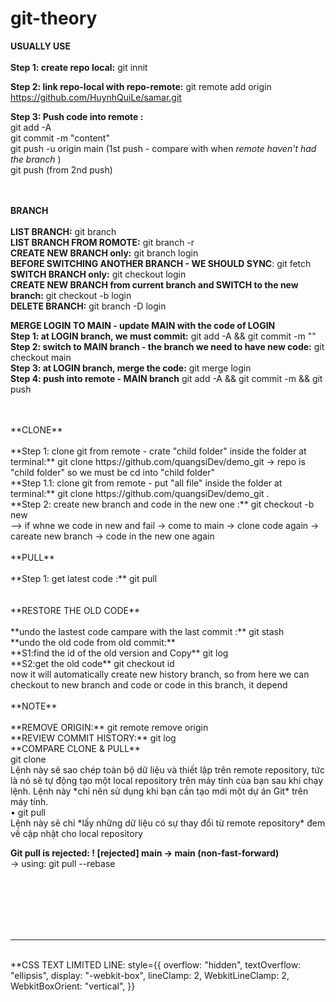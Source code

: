 # git-theory
**USUALLY USE** <br />
<br />
**Step 1: create repo local:** git innit<br />

**Step 2: link repo-local with repo-remote:**  git remote add origin https://github.com/HuynhQuiLe/samar.git

**Step 3: Push code into remote :**  <br />
  git add -A <br />
  git commit -m "content" <br />
  git push -u origin main (1st push - compare with when *remote haven't had the branch*  ) <br />
  git push (from 2nd push) <br />
<br />
<br />


**BRANCH** <br />
<br />
**LIST BRANCH:** git branch<br />
**LIST BRANCH FROM ROMOTE:** git branch -r<br />
**CREATE NEW BRANCH only:** git branch login <br />
**BEFORE SWITCHING ANOTHER BRANCH - WE SHOULD SYNC**: git fetch <br />
**SWITCH BRANCH only:** git checkout login <br />
**CREATE NEW BRANCH from current branch and SWITCH to the new branch:** git checkout -b login <br />
**DELETE BRANCH:** git branch -D login <br />

**MERGE LOGIN TO MAIN - update MAIN with the code of LOGIN**<br />
**Step 1: at LOGIN branch, we must commit:** git add -A && git commit -m ""<br />
**Step 2: switch to MAIN branch - the branch we need to have new code:** git checkout main<br />
**Step 3: at LOGIN branch, merge the code:** git merge login<br />
**Step 4: push into remote - MAIN branch** git add -A && git commit -m  && git push<br />


<br />
<br />
**CLONE** <br />
<br />
**Step 1: clone git from remote - crate "child folder" inside the folder at terminal:** git clone https://github.com/quangsiDev/demo_git -> repo is "child folder" so we must be cd into "child folder"<br />
**Step 1.1: clone git from remote - put "all file" inside the folder at terminal:** git clone https://github.com/quangsiDev/demo_git .<br />
**Step 2: create new branch and code in the new one :** git checkout -b new<br />
--> if whne we code in new and fail -> come to main -> clone code again -> careate new branch -> code in the new one again


<br />
<br />
**PULL** <br />
<br />
**Step 1: get latest code :** git pull<br />

<br />
<br />
**RESTORE THE OLD CODE** <br />
<br />
**undo the lastest code campare with the last commit :** git stash<br />
**undo the old code from old commit:** <br />
    **S1:find the id of the old version and Copy** git log <br/>
    **S2:get the old code** git checkout id<br/>
    now it will automatically create new history branch, so from here we can checkout to new branch and code or code in this branch, it depend

<br />
<br />
**NOTE** <br />
<br />
**REMOVE ORIGIN:** git remote remove origin<br />
**REVIEW COMMIT HISTORY:** git log<br />
**COMPARE CLONE & PULL** <br />
git clone<br />
Lệnh này sẽ sao chép toàn bộ dữ liệu và thiết lập trên remote repository, tức là
nó sẽ tự động tạo một local repository trên máy tính của bạn sau khi chạy lệnh.
Lệnh này *chỉ nên sử dụng khi bạn cần tạo mới một dự án Git* trên máy tính.<br />
• git pull<br />
Lệnh này sẽ chỉ *lấy những dữ liệu có sự thay đổi từ remote repository* đem về
cập nhật cho local repository<br />

**Git pull is rejected: ! [rejected]        main -> main (non-fast-forward)** <br />
-> using: git pull --rebase
<br/>
<br/>

<br/>

<br/>

<br/>

<br/>

-----------------------------------
<br/>
**CSS TEXT LIMITED LINE: 
 style={{
        overflow: "hidden",
        textOverflow: "ellipsis",
        display: "-webkit-box",
        lineClamp: 2,
        WebkitLineClamp: 2,
        WebkitBoxOrient: "vertical",
    }}

